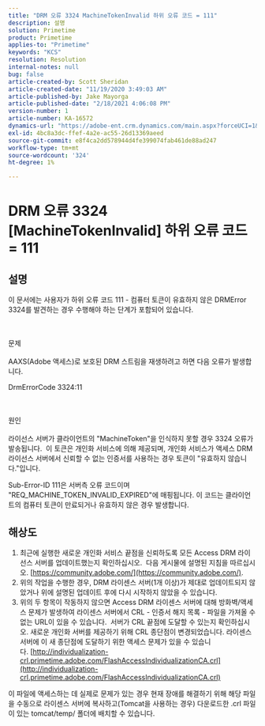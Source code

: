 ```yaml
---
title: "DRM 오류 3324 MachineTokenInvalid 하위 오류 코드 = 111"
description: 설명
solution: Primetime
product: Primetime
applies-to: "Primetime"
keywords: "KCS"
resolution: Resolution
internal-notes: null
bug: false
article-created-by: Scott Sheridan
article-created-date: "11/19/2020 3:49:03 AM"
article-published-by: Jake Mayorga
article-published-date: "2/18/2021 4:06:08 PM"
version-number: 1
article-number: KA-16572
dynamics-url: "https://adobe-ent.crm.dynamics.com/main.aspx?forceUCI=1&pagetype=entityrecord&etn=knowledgearticle&id=61d1b428-1a2a-eb11-a813-000d3a593813"
exl-id: 4bc8a3dc-ffef-4a2e-ac55-26d13369aeed
source-git-commit: e8f4ca2dd578944d4fe399074fab461de88ad247
workflow-type: tm+mt
source-wordcount: '324'
ht-degree: 1%

---
```


# DRM 오류 3324 [MachineTokenInvalid] 하위 오류 코드 = 111

## 설명


이 문서에는 사용자가 하위 오류 코드 111 - 컴퓨터 토큰이 유효하지 않은 DRMError 3324를 발견하는 경우 수행해야 하는 단계가 포함되어 있습니다.


<br><br>문제<br><br>
AAXS(Adobe 액세스)로 보호된 DRM 스트림을 재생하려고 하면 다음 오류가 발생합니다.

DrmErrorCode 3324:11


<br><br>원인<br><br>
라이선스 서버가 클라이언트의 &quot;MachineToken&quot;을 인식하지 못할 경우 3324 오류가 발송됩니다.  이 토큰은 개인화 서비스에 의해 제공되며, 개인화 서비스가 액세스 DRM 라이선스 서버에서 신뢰할 수 없는 인증서를 사용하는 경우 토큰이 &quot;유효하지 않습니다.&quot;입니다.

Sub-Error-ID 111은 서버측 오류 코드이며 &quot;REQ_MACHINE_TOKEN_INVALID_EXPIRED&quot;에 매핑됩니다. 이 코드는 클라이언트의 컴퓨터 토큰이 만료되거나 유효하지 않은 경우 발생합니다.






## 해상도


1. 최근에 실행한 새로운 개인화 서비스 끝점을 신뢰하도록 모든 Access DRM 라이선스 서버를 업데이트했는지 확인하십시오.  다음 게시물에 설명된 지침을 따르십시오. [https://community.adobe.com/](https://community.adobe.com/).
2. 위의 작업을 수행한 경우, DRM 라이센스 서버(1개 이상)가 제대로 업데이트되지 않았거나 위에 설명된 업데이트 후에 다시 시작하지 않았을 수 있습니다.
3. 위의 두 항목이 작동하지 않으면 Access DRM 라이센스 서버에 대해 방화벽/액세스 문제가 발생하여 라이센스 서버에서 CRL - 인증서 해지 목록 - 파일을 가져올 수 없는 URL이 있을 수 있습니다.  서버가 CRL 끝점에 도달할 수 있는지 확인하십시오. 새로운 개인화 서버를 제공하기 위해 CRL 종단점이 변경되었습니다. 라이센스 서버에 이 새 종단점에 도달하기 위한 액세스 문제가 있을 수 있습니다. [http://individualization-crl.primetime.adobe.com/FlashAccessIndividualizationCA.crl](http://individualization-crl.primetime.adobe.com/FlashAccessIndividualizationCA.crl)


이 파일에 액세스하는 데 실제로 문제가 있는 경우 현재 장애를 해결하기 위해 해당 파일을 수동으로 라이센스 서버에 복사하고(Tomcat을 사용하는 경우) 다운로드한 .crl 파일이 있는 tomcat/temp/ 폴더에 배치할 수 있습니다.
